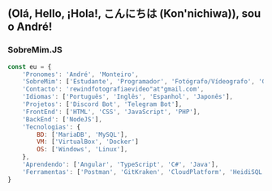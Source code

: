 <h2>(Olá, Hello, ¡Hola!, こんにちは (Kon'nichiwa)), sou o André!</h2>
<h3>SobreMim.JS</h3>

```javascript
const eu = {
	'Pronomes': 'André', 'Monteiro',
	'SobreMim': ['Estudante', 'Programador', 'Fotógrafo/Vídeografo', 'Gamer'],
	'Contacto': 'rewindfotografiaevideo"at"gmail.com',
	'Idiomas': ['Português', 'Inglês', 'Espanhol', 'Japonês'],
	'Projetos': ['Discord Bot', 'Telegram Bot'],
	'FrontEnd': ['HTML', 'CSS', 'JavaScript', 'PHP'],
	'BackEnd': ['NodeJS'],
	'Tecnologias': {
		BD: ['MariaDB', 'MySQL'],
		VM: ['VirtualBox', 'Docker']
		OS: ['Windows', 'Linux'],
	},
	'Aprendendo': ['Angular', 'TypeScript', 'C#', 'Java'],
	'Ferramentas': ['Postman', 'GitKraken', 'CloudPlatform', 'HeidiSQL']
}
```
